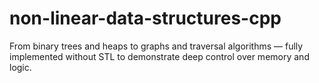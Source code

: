 # non-linear-data-structures-cpp
From binary trees and heaps to graphs and traversal algorithms — fully implemented without STL to demonstrate deep control over memory and logic.
